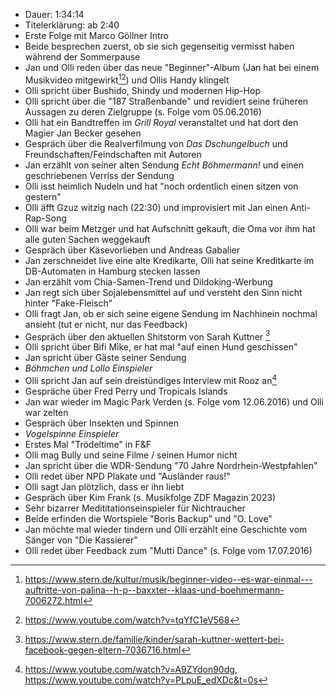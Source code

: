 - Dauer: 1:34:14
- Titelerklärung: ab 2:40 
- Erste Folge mit Marco Göllner Intro
- Beide besprechen zuerst, ob sie sich gegenseitig vermisst haben während der Sommerpause
- Jan und Olli reden über das neue "Beginner"-Album (Jan hat bei einem Musikvideo mitgewirkt[^1][^2]) und Ollis Handy klingelt
- Olli spricht über Bushido, Shindy und modernen Hip-Hop
- Olli spricht über die "187 Straßenbande" und revidiert seine früheren Aussagen zu deren Zielgruppe (s. Folge vom 05.06.2016)
- Olli hat ein Bandtreffen im *Grill Royal* veranstaltet und hat dort den Magier Jan Becker gesehen
- Gespräch über die Realverfilmung von *Das Dschungelbuch* und Freundschaften/Feindschaften mit Autoren
- Jan erzählt von seiner alten Sendung *Echt Böhmermann!* und einen geschriebenen Verriss der Sendung
- Olli isst heimlich Nudeln und hat "noch ordentlich einen sitzen von gestern"
- Olli äfft Gzuz witzig nach (22:30) und improvisiert mit Jan einen Anti-Rap-Song
- Olli war beim Metzger und hat Aufschnitt gekauft, die Oma vor ihm hat alle guten Sachen weggekauft
- Gespräch über Käsevorlieben und Andreas Gabalier
- Jan zerschneidet live eine alte Kredikarte, Olli hat seine Kreditkarte im DB-Automaten in Hamburg stecken lassen
- Jan erzählt vom Chia-Samen-Trend und Dildoking-Werbung
- Jan regt sich über Sojalebensmittel auf und versteht den Sinn nicht hinter "Fake-Fleisch"
- Olli fragt Jan, ob er sich seine eigene Sendung im Nachhinein nochmal ansieht (tut er nicht, nur das Feedback)
- Gespräch über den aktuellen Shitstorm von Sarah Kuttner [^3]
- Olli spricht über Bifi Mike, er hat mal "auf einen Hund geschissen"
- Jan spricht über Gäste seiner Sendung
- *Böhmchen und Lollo Einspieler*
- Olli spricht Jan auf sein dreistündiges Interview mit Rooz an[^4]
- Gespräche über Fred Perry und Tropicals Islands
- Jan war wieder im Magic Park Verden (s. Folge vom 12.06.2016) und Olli war zelten
- Gespräch über Insekten und Spinnen
- *Vogelspinne Einspieler*
- Erstes Mal "Trödeltime" in F&F
- Olli mag Bully und seine Filme / seinen Humor nicht
- Jan spricht über die WDR-Sendung "70 Jahre Nordrhein-Westpfahlen"
- Olli redet über NPD Plakate und "Ausländer raus!"
- Olli sagt Jan plötzlich, dass er ihn liebt
- Gespräch über Kim Frank (s. Musikfolge ZDF Magazin 2023)
- Sehr bizarrer Medititationseinspieler für Nichtraucher
- Beide erfinden die Wortspiele "Boris Backup" und "O. Love"
- Jan möchte mal wieder tindern und Olli erzählt eine Geschichte vom Sänger von "Die Kassierer"
- Olli redet über Feedback zum "Mutti Dance" (s. Folge vom 17.07.2016)

[^1]: https://www.stern.de/kultur/musik/beginner-video--es-war-einmal---auftritte-von-palina--h-p--baxxter--klaas-und-boehmermann-7006272.html
[^2]: https://www.youtube.com/watch?v=tqYfC1eV568
[^3]: https://www.stern.de/familie/kinder/sarah-kuttner-wettert-bei-facebook-gegen-eltern-7036716.html
[^4]: https://www.youtube.com/watch?v=A9ZYdon90dg, https://www.youtube.com/watch?v=PLpuE_edXDc&t=0s

